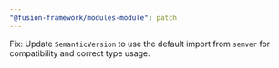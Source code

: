 ```yaml
---
"@fusion-framework/modules-module": patch
---
```


Fix: Update `SemanticVersion` to use the default import from `semver` for compatibility and correct type usage.
